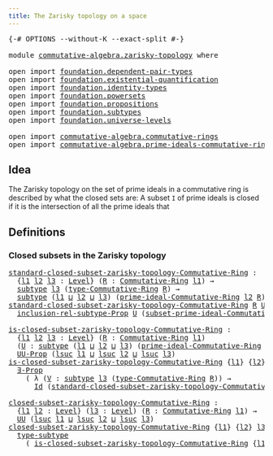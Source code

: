 ```yaml
---
title: The Zarisky topology on a space
---
```


<pre class="Agda"><a id="57" class="Symbol">{-#</a> <a id="61" class="Keyword">OPTIONS</a> <a id="69" class="Pragma">--without-K</a> <a id="81" class="Pragma">--exact-split</a> <a id="95" class="Symbol">#-}</a>

<a id="100" class="Keyword">module</a> <a id="107" href="commutative-algebra.zarisky-topology.html" class="Module">commutative-algebra.zarisky-topology</a> <a id="144" class="Keyword">where</a>

<a id="151" class="Keyword">open</a> <a id="156" class="Keyword">import</a> <a id="163" href="foundation.dependent-pair-types.html" class="Module">foundation.dependent-pair-types</a>
<a id="195" class="Keyword">open</a> <a id="200" class="Keyword">import</a> <a id="207" href="foundation.existential-quantification.html" class="Module">foundation.existential-quantification</a>
<a id="245" class="Keyword">open</a> <a id="250" class="Keyword">import</a> <a id="257" href="foundation.identity-types.html" class="Module">foundation.identity-types</a>
<a id="283" class="Keyword">open</a> <a id="288" class="Keyword">import</a> <a id="295" href="foundation.powersets.html" class="Module">foundation.powersets</a>
<a id="316" class="Keyword">open</a> <a id="321" class="Keyword">import</a> <a id="328" href="foundation.propositions.html" class="Module">foundation.propositions</a>
<a id="352" class="Keyword">open</a> <a id="357" class="Keyword">import</a> <a id="364" href="foundation.subtypes.html" class="Module">foundation.subtypes</a>
<a id="384" class="Keyword">open</a> <a id="389" class="Keyword">import</a> <a id="396" href="foundation.universe-levels.html" class="Module">foundation.universe-levels</a>

<a id="424" class="Keyword">open</a> <a id="429" class="Keyword">import</a> <a id="436" href="commutative-algebra.commutative-rings.html" class="Module">commutative-algebra.commutative-rings</a>
<a id="474" class="Keyword">open</a> <a id="479" class="Keyword">import</a> <a id="486" href="commutative-algebra.prime-ideals-commutative-rings.html" class="Module">commutative-algebra.prime-ideals-commutative-rings</a>
</pre>
## Idea

The Zarisky topology on the set of prime ideals in a commutative ring is described by what the closed sets are: A subset `I` of prime ideals is closed if it is the intersection of all the prime ideals that

## Definitions

### Closed subsets in the Zarisky topology

<pre class="Agda"><a id="standard-closed-subset-zarisky-topology-Commutative-Ring"></a><a id="826" href="commutative-algebra.zarisky-topology.html#826" class="Function">standard-closed-subset-zarisky-topology-Commutative-Ring</a> <a id="883" class="Symbol">:</a>
  <a id="887" class="Symbol">{</a><a id="888" href="commutative-algebra.zarisky-topology.html#888" class="Bound">l1</a> <a id="891" href="commutative-algebra.zarisky-topology.html#891" class="Bound">l2</a> <a id="894" href="commutative-algebra.zarisky-topology.html#894" class="Bound">l3</a> <a id="897" class="Symbol">:</a> <a id="899" href="Agda.Primitive.html#597" class="Postulate">Level</a><a id="904" class="Symbol">}</a> <a id="906" class="Symbol">(</a><a id="907" href="commutative-algebra.zarisky-topology.html#907" class="Bound">R</a> <a id="909" class="Symbol">:</a> <a id="911" href="commutative-algebra.commutative-rings.html#1518" class="Function">Commutative-Ring</a> <a id="928" href="commutative-algebra.zarisky-topology.html#888" class="Bound">l1</a><a id="930" class="Symbol">)</a> <a id="932" class="Symbol">→</a>
  <a id="936" href="foundation-core.subtypes.html#2197" class="Function">subtype</a> <a id="944" href="commutative-algebra.zarisky-topology.html#894" class="Bound">l3</a> <a id="947" class="Symbol">(</a><a id="948" href="commutative-algebra.commutative-rings.html#1837" class="Function">type-Commutative-Ring</a> <a id="970" href="commutative-algebra.zarisky-topology.html#907" class="Bound">R</a><a id="971" class="Symbol">)</a> <a id="973" class="Symbol">→</a>
  <a id="977" href="foundation-core.subtypes.html#2197" class="Function">subtype</a> <a id="985" class="Symbol">(</a><a id="986" href="commutative-algebra.zarisky-topology.html#888" class="Bound">l1</a> <a id="989" href="Agda.Primitive.html#810" class="Primitive Operator">⊔</a> <a id="991" href="commutative-algebra.zarisky-topology.html#891" class="Bound">l2</a> <a id="994" href="Agda.Primitive.html#810" class="Primitive Operator">⊔</a> <a id="996" href="commutative-algebra.zarisky-topology.html#894" class="Bound">l3</a><a id="998" class="Symbol">)</a> <a id="1000" class="Symbol">(</a><a id="1001" href="commutative-algebra.prime-ideals-commutative-rings.html#1530" class="Function">prime-ideal-Commutative-Ring</a> <a id="1030" href="commutative-algebra.zarisky-topology.html#891" class="Bound">l2</a> <a id="1033" href="commutative-algebra.zarisky-topology.html#907" class="Bound">R</a><a id="1034" class="Symbol">)</a>
<a id="1036" href="commutative-algebra.zarisky-topology.html#826" class="Function">standard-closed-subset-zarisky-topology-Commutative-Ring</a> <a id="1093" href="commutative-algebra.zarisky-topology.html#1093" class="Bound">R</a> <a id="1095" href="commutative-algebra.zarisky-topology.html#1095" class="Bound">U</a> <a id="1097" href="commutative-algebra.zarisky-topology.html#1097" class="Bound">P</a> <a id="1099" class="Symbol">=</a>
  <a id="1103" href="foundation.powersets.html#848" class="Function">inclusion-rel-subtype-Prop</a> <a id="1130" href="commutative-algebra.zarisky-topology.html#1095" class="Bound">U</a> <a id="1132" class="Symbol">(</a><a id="1133" href="commutative-algebra.prime-ideals-commutative-rings.html#2145" class="Function">subset-prime-ideal-Commutative-Ring</a> <a id="1169" href="commutative-algebra.zarisky-topology.html#1093" class="Bound">R</a> <a id="1171" href="commutative-algebra.zarisky-topology.html#1097" class="Bound">P</a><a id="1172" class="Symbol">)</a>

<a id="is-closed-subset-zarisky-topology-Commutative-Ring"></a><a id="1175" href="commutative-algebra.zarisky-topology.html#1175" class="Function">is-closed-subset-zarisky-topology-Commutative-Ring</a> <a id="1226" class="Symbol">:</a>
  <a id="1230" class="Symbol">{</a><a id="1231" href="commutative-algebra.zarisky-topology.html#1231" class="Bound">l1</a> <a id="1234" href="commutative-algebra.zarisky-topology.html#1234" class="Bound">l2</a> <a id="1237" href="commutative-algebra.zarisky-topology.html#1237" class="Bound">l3</a> <a id="1240" class="Symbol">:</a> <a id="1242" href="Agda.Primitive.html#597" class="Postulate">Level</a><a id="1247" class="Symbol">}</a> <a id="1249" class="Symbol">(</a><a id="1250" href="commutative-algebra.zarisky-topology.html#1250" class="Bound">R</a> <a id="1252" class="Symbol">:</a> <a id="1254" href="commutative-algebra.commutative-rings.html#1518" class="Function">Commutative-Ring</a> <a id="1271" href="commutative-algebra.zarisky-topology.html#1231" class="Bound">l1</a><a id="1273" class="Symbol">)</a>
  <a id="1277" class="Symbol">(</a><a id="1278" href="commutative-algebra.zarisky-topology.html#1278" class="Bound">U</a> <a id="1280" class="Symbol">:</a> <a id="1282" href="foundation-core.subtypes.html#2197" class="Function">subtype</a> <a id="1290" class="Symbol">(</a><a id="1291" href="commutative-algebra.zarisky-topology.html#1231" class="Bound">l1</a> <a id="1294" href="Agda.Primitive.html#810" class="Primitive Operator">⊔</a> <a id="1296" href="commutative-algebra.zarisky-topology.html#1234" class="Bound">l2</a> <a id="1299" href="Agda.Primitive.html#810" class="Primitive Operator">⊔</a> <a id="1301" href="commutative-algebra.zarisky-topology.html#1237" class="Bound">l3</a><a id="1303" class="Symbol">)</a> <a id="1305" class="Symbol">(</a><a id="1306" href="commutative-algebra.prime-ideals-commutative-rings.html#1530" class="Function">prime-ideal-Commutative-Ring</a> <a id="1335" href="commutative-algebra.zarisky-topology.html#1234" class="Bound">l2</a> <a id="1338" href="commutative-algebra.zarisky-topology.html#1250" class="Bound">R</a><a id="1339" class="Symbol">))</a> <a id="1342" class="Symbol">→</a>
  <a id="1346" href="foundation-core.propositions.html#1380" class="Function">UU-Prop</a> <a id="1354" class="Symbol">(</a><a id="1355" href="Agda.Primitive.html#780" class="Primitive">lsuc</a> <a id="1360" href="commutative-algebra.zarisky-topology.html#1231" class="Bound">l1</a> <a id="1363" href="Agda.Primitive.html#810" class="Primitive Operator">⊔</a> <a id="1365" href="Agda.Primitive.html#780" class="Primitive">lsuc</a> <a id="1370" href="commutative-algebra.zarisky-topology.html#1234" class="Bound">l2</a> <a id="1373" href="Agda.Primitive.html#810" class="Primitive Operator">⊔</a> <a id="1375" href="Agda.Primitive.html#780" class="Primitive">lsuc</a> <a id="1380" href="commutative-algebra.zarisky-topology.html#1237" class="Bound">l3</a><a id="1382" class="Symbol">)</a>
<a id="1384" href="commutative-algebra.zarisky-topology.html#1175" class="Function">is-closed-subset-zarisky-topology-Commutative-Ring</a> <a id="1435" class="Symbol">{</a><a id="1436" href="commutative-algebra.zarisky-topology.html#1436" class="Bound">l1</a><a id="1438" class="Symbol">}</a> <a id="1440" class="Symbol">{</a><a id="1441" href="commutative-algebra.zarisky-topology.html#1441" class="Bound">l2</a><a id="1443" class="Symbol">}</a> <a id="1445" class="Symbol">{</a><a id="1446" href="commutative-algebra.zarisky-topology.html#1446" class="Bound">l3</a><a id="1448" class="Symbol">}</a> <a id="1450" href="commutative-algebra.zarisky-topology.html#1450" class="Bound">R</a> <a id="1452" href="commutative-algebra.zarisky-topology.html#1452" class="Bound">U</a> <a id="1454" class="Symbol">=</a>
  <a id="1458" href="foundation.existential-quantification.html#1645" class="Function">∃-Prop</a>
    <a id="1469" class="Symbol">(</a> <a id="1471" class="Symbol">λ</a> <a id="1473" class="Symbol">(</a><a id="1474" href="commutative-algebra.zarisky-topology.html#1474" class="Bound">V</a> <a id="1476" class="Symbol">:</a> <a id="1478" href="foundation-core.subtypes.html#2197" class="Function">subtype</a> <a id="1486" href="commutative-algebra.zarisky-topology.html#1446" class="Bound">l3</a> <a id="1489" class="Symbol">(</a><a id="1490" href="commutative-algebra.commutative-rings.html#1837" class="Function">type-Commutative-Ring</a> <a id="1512" href="commutative-algebra.zarisky-topology.html#1450" class="Bound">R</a><a id="1513" class="Symbol">))</a> <a id="1516" class="Symbol">→</a>
      <a id="1524" href="foundation-core.identity-types.html#641" class="Datatype">Id</a> <a id="1527" class="Symbol">(</a><a id="1528" href="commutative-algebra.zarisky-topology.html#826" class="Function">standard-closed-subset-zarisky-topology-Commutative-Ring</a> <a id="1585" href="commutative-algebra.zarisky-topology.html#1450" class="Bound">R</a> <a id="1587" href="commutative-algebra.zarisky-topology.html#1474" class="Bound">V</a><a id="1588" class="Symbol">)</a> <a id="1590" href="commutative-algebra.zarisky-topology.html#1452" class="Bound">U</a><a id="1591" class="Symbol">)</a>

<a id="closed-subset-zarisky-topology-Commutative-Ring"></a><a id="1594" href="commutative-algebra.zarisky-topology.html#1594" class="Function">closed-subset-zarisky-topology-Commutative-Ring</a> <a id="1642" class="Symbol">:</a>
  <a id="1646" class="Symbol">{</a><a id="1647" href="commutative-algebra.zarisky-topology.html#1647" class="Bound">l1</a> <a id="1650" href="commutative-algebra.zarisky-topology.html#1650" class="Bound">l2</a> <a id="1653" class="Symbol">:</a> <a id="1655" href="Agda.Primitive.html#597" class="Postulate">Level</a><a id="1660" class="Symbol">}</a> <a id="1662" class="Symbol">(</a><a id="1663" href="commutative-algebra.zarisky-topology.html#1663" class="Bound">l3</a> <a id="1666" class="Symbol">:</a> <a id="1668" href="Agda.Primitive.html#597" class="Postulate">Level</a><a id="1673" class="Symbol">)</a> <a id="1675" class="Symbol">(</a><a id="1676" href="commutative-algebra.zarisky-topology.html#1676" class="Bound">R</a> <a id="1678" class="Symbol">:</a> <a id="1680" href="commutative-algebra.commutative-rings.html#1518" class="Function">Commutative-Ring</a> <a id="1697" href="commutative-algebra.zarisky-topology.html#1647" class="Bound">l1</a><a id="1699" class="Symbol">)</a> <a id="1701" class="Symbol">→</a>
  <a id="1705" href="foundation-core.universe-levels.html#222" class="Primitive">UU</a> <a id="1708" class="Symbol">(</a><a id="1709" href="Agda.Primitive.html#780" class="Primitive">lsuc</a> <a id="1714" href="commutative-algebra.zarisky-topology.html#1647" class="Bound">l1</a> <a id="1717" href="Agda.Primitive.html#810" class="Primitive Operator">⊔</a> <a id="1719" href="Agda.Primitive.html#780" class="Primitive">lsuc</a> <a id="1724" href="commutative-algebra.zarisky-topology.html#1650" class="Bound">l2</a> <a id="1727" href="Agda.Primitive.html#810" class="Primitive Operator">⊔</a> <a id="1729" href="Agda.Primitive.html#780" class="Primitive">lsuc</a> <a id="1734" href="commutative-algebra.zarisky-topology.html#1663" class="Bound">l3</a><a id="1736" class="Symbol">)</a>
<a id="1738" href="commutative-algebra.zarisky-topology.html#1594" class="Function">closed-subset-zarisky-topology-Commutative-Ring</a> <a id="1786" class="Symbol">{</a><a id="1787" href="commutative-algebra.zarisky-topology.html#1787" class="Bound">l1</a><a id="1789" class="Symbol">}</a> <a id="1791" class="Symbol">{</a><a id="1792" href="commutative-algebra.zarisky-topology.html#1792" class="Bound">l2</a><a id="1794" class="Symbol">}</a> <a id="1796" href="commutative-algebra.zarisky-topology.html#1796" class="Bound">l3</a> <a id="1799" href="commutative-algebra.zarisky-topology.html#1799" class="Bound">R</a> <a id="1801" class="Symbol">=</a>
  <a id="1805" href="foundation-core.subtypes.html#2541" class="Function">type-subtype</a>
    <a id="1822" class="Symbol">(</a> <a id="1824" href="commutative-algebra.zarisky-topology.html#1175" class="Function">is-closed-subset-zarisky-topology-Commutative-Ring</a> <a id="1875" class="Symbol">{</a><a id="1876" href="commutative-algebra.zarisky-topology.html#1787" class="Bound">l1</a><a id="1878" class="Symbol">}</a> <a id="1880" class="Symbol">{</a><a id="1881" href="commutative-algebra.zarisky-topology.html#1792" class="Bound">l2</a><a id="1883" class="Symbol">}</a> <a id="1885" class="Symbol">{</a><a id="1886" href="commutative-algebra.zarisky-topology.html#1796" class="Bound">l3</a><a id="1888" class="Symbol">}</a> <a id="1890" href="commutative-algebra.zarisky-topology.html#1799" class="Bound">R</a><a id="1891" class="Symbol">)</a>
</pre>